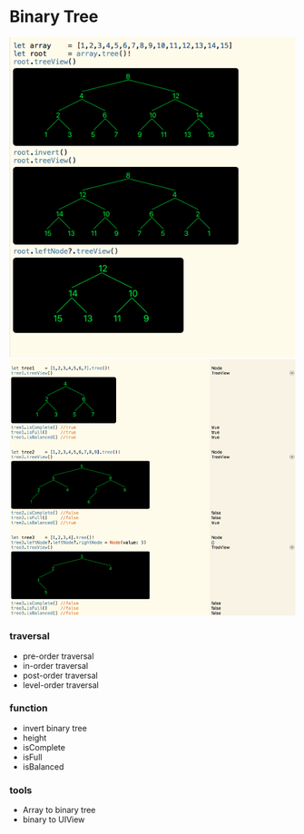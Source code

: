 # Binary Tree


![image](https://raw.githubusercontent.com/zhangxigithub/tree/master/screenshot.png)
![image](https://raw.githubusercontent.com/zhangxigithub/tree/master/screenshot2.png)

### traversal
- pre-order traversal
- in-order traversal
- post-order traversal
- level-order traversal

### function
- invert binary tree
- height
- isComplete
- isFull
- isBalanced

### tools
- Array to binary tree
- binary to UIView